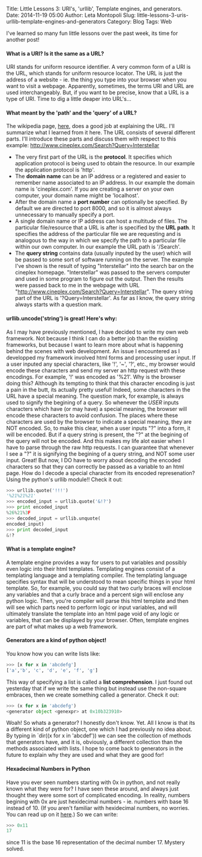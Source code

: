 Title: Little Lessons 3: URI's, 'urllib', Template engines, and generators.
Date: 2014-11-19 05:00
Author: Leta Montopoli
Slug: little-lessons-3-uris-urllib-template-engines-and-generators
Category: Blog
Tags: Web

I've learned so many fun little lessons over the past week, its time for
another post!

#### What is a URI? Is it the same as a URL?

URI stands for uniform resource identifier. A very common form of a URI
is the URL, which stands for uniform resource locator. The URL is just
the address of a website - ie. the thing you type into your browser when
you want to visit a webpage. Apparently, sometimes, the terms URI and
URL are used interchangeably. But, if you want to be precise, know that
a URL is a type of URI. Time to dig a little deaper into URL's...

#### What meant by the 'path' and the 'query' of a URL?

The wikipedia page,
[here](http://en.wikipedia.org/wiki/Uniform_resource_locator), does a
good job at explaining the URL. I'll summarize what I learned from it
here. The URL consists of several different parts. I'll introduce these
parts and discuss them with respect to this example:
http://www.cineplex.com/Search?Query=Interstellar

-   The very first part of the URL is the **protocol**. It specifies
    which application protocol is being used to obtain the resource. In
    our example the application protocol is 'http'.
-   The **domain name** can be an IP address or a registered and easier
    to remember name associated to an IP address. In our example the
    domain name is 'cineplex.com'. If you are creating a server on your
    own computer, your domain name might be 'localhost'.
-   After the domain name a **port number** can optionally be specified.
    By default we are directed to port 8000, and so it is almost always
    unnecessary to manually specify a port.
-   A single domain name or IP address can host a multitude of files.
    The particular file/resource that a URL is after is specified by the
    **URL path**. It specifies the address of the particular file we are
    requesting and is analogous to the way in which we specify the path
    to a particular file within our own computer. In our example the URL
    path is '/Search'.
-   The **query string** contains data (usually inputed by the user)
    which will be passed to some sort of software running on the server.
    The example I've shown is the result of typing "Interstellar" into
    the search bar on the cineplex homepage. "Interstellar" was passed
    to the servers computer and used in some program to figure out the
    output. Then the results were passed back to me in the webpage with
    URL "http://www.cineplex.com/Search?Query=Interstellar". The query
    string part of the URL is '?Query=Interstellar'. As far as I know,
    the query string always starts with a question mark.

#### urllib.uncode('string') is great! Here's why:

As I may have previously mentioned, I have decided to write my own web
framework. Not because I think I can do a better job than the existing
frameworks, but because I want to learn more about what is happening
behind the scenes with web development. An issue I encountered as I
developped my framework involved html forms and processing user input.
If a user inputed any special characters, like '!', '\~', '?', etc., my
browser would encode these characters and send my server an http request
with these encodings. For example, '!' was encoded as '%21'. Why is the
browser doing this? Although its tempting to think that this character
encoding is just a pain in the butt, its actually pretty useful! Indeed,
some characters in the URL have a special meaning. The question mark,
for example, is always used to signify the begining of a query. So
whenever the *USER* inputs characters which have (or may have) a special
meaning, the browser will encode these characters to avoid confusion.
The places where these characters are used by the browser to indicate a
special meaning, they are NOT encoded. So, to make this clear, when a
user inputs "?" into a form, it will be encoded. But if a query string
is present, the "?" at the begining of the query will not be encoded.
And this makes my life alot easier when I have to parse through the raw
http requests. I can guarantee that whenever I see a "?" it is
signifying the begining of a query string, and NOT some user input.
Great! But now, I DO have to worry about decoding the encoded characters
so that they can correctly be passed as a variable to an html page. How
do I decode a special character from its encoded represenation? Using
the python's urllib module!! Check it out:

```python
>>> urllib.quote('!!!')
'%21%21%21'
>>> encoded_input = urllib.quote('&!?')
>>> print encoded_input
%26%21%3F
>>> decoded_input = urllib.unquote(
encoded_input)
>>> print decoded_input
&!?
```

#### What is a template engine?

A template engine provides a way for users to put variables and possibly
even logic into their html templates. Templating engines consist of a
templating language and a templating compiler. The templating language
specifies syntax that will be understood to mean specific things in your
html template. So, for example, you could say that two curly braces will
enclose any variables and that a curly brace and a percent sign will
enclose any python logic. Then, you're compiler will parse this html
template and then will see which parts need to perform logic or input
variables, and will ultimately translate the template into an html page
void of any logic or variables, that can be displayed by your browser.
Often, template engines are part of what makes up a web framework.

#### Generators are a kind of python object!

You know how you can write lists like:

```python
>>> [x for x in 'abcdefg']
['a','b', 'c', 'd', 'e', 'f', 'g']
```

This way of specifying a list is called a **list comprehension**. I just
found out yesterday that if we write the same thing but instead use the
non-square embraces, then we create something called a generator. Check
it out:

```python
>>> (x for x in 'abcdefg')
<generator object <genexpr> at 0x10b323910>
```

Woah! So whats a generator? I honestly don't know. Yet. All I know is
that its a different kind of python object, one which I had previously
no idea about. By typing in \`dir((x for x in 'abcdef')) we can see the
collection of methods that generators have, and it is, obviously, a
different collection than the methods associated with lists. I hope to
come back to generators in the future to explain why they are used and
what they are good for!

#### Hexadecimal Numbers in Python

Have you ever seen numbers starting with 0x in python, and not really
known what they were for? I have seen these around, and always just
thought they were some sort of complicated encoding. In reality, numbers
begining with 0x are just hexidecimal numbers - ie. numbers with base 16
instead of 10. (If you aren't familiar with hexidecimal numbers, no
worries. You can read up on it
[here](http://simple.wikipedia.org/wiki/Hexadecimal_numeral_system).) So
we can write:

```python
>>> 0x11
17
```

since 11 is the base 16 representation of the decimal number 17. Mystery
solved.

